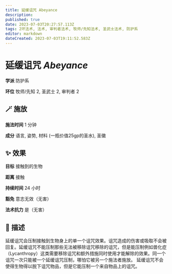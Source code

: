```yaml
---
title: 延缓诅咒 Abeyance
description: 
published: true
date: 2023-07-03T20:27:57.113Z
tags: 2环法术, 法术, 审判者法术, 牧师/先知法术, 圣武士法术, 防护系
editor: markdown
dateCreated: 2023-07-03T19:11:52.583Z
---
```


# **延缓诅咒** *Abeyance*

**学派** 防护系 

**环位** 牧师/先知 2, 圣武士 2, 审判者 2

## 🪄 施放

**施法时间** 1 分钟

**成分** 语言, 姿势, 材料 (一瓶价值25gp的圣水), 圣徽

## ✨ 效果 

**目标** 接触到的生物 

**距离** 接触  

**持续时间** 24 小时 

**豁免** 意志无效（无害）

**法术抗力** 是（无害）

## 📖 描述

延缓诅咒会压制接触到生物身上的单一个诅咒效果。诅咒造成的伤害或吸取不会被回复。延缓诅咒不能压制那些无法被移除诅咒移除的诅咒，但是能压制例如兽化症（Lycanthropy）这类需要移除诅咒和额外措施同时使用才能解除的效果。同一个诅咒一次只能被一个延缓诅咒压制，哪怕它被另一个施法者施放。
延缓诅咒不会使得生物得以脱下诅咒物品，但是它能压制一个来自物品上的诅咒。
    